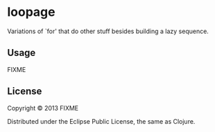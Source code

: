# loopage

Variations of `for' that do other stuff besides building a lazy
sequence.

## Usage

FIXME

## License

Copyright © 2013 FIXME

Distributed under the Eclipse Public License, the same as Clojure.
